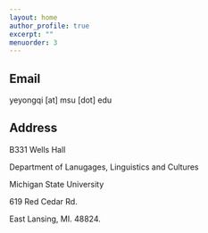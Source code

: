 ```yaml
---
layout: home
author_profile: true
excerpt: ""
menuorder: 3
--- 
```


##  Email
yeyongqi [at] msu [dot] edu

##  Address
B331 Wells Hall
 
Department of Lanugages, Linguistics and Cultures
 
Michigan State University 
 
619 Red Cedar Rd.
 
East Lansing, MI. 48824.
